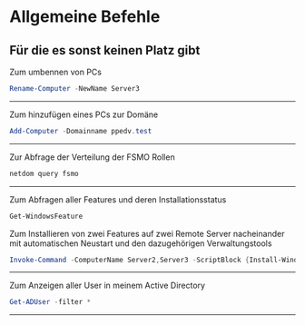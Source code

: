 # Allgemeine  Befehle

Für die es sonst keinen Platz gibt
---

Zum umbennen von PCs
```powershell
Rename-Computer -NewName Server3
```

---
Zum hinzufügen eines PCs zur Domäne
```powershell
Add-Computer -Domainname ppedv.test
```

---
Zur Abfrage der Verteilung der FSMO Rollen
```powershell
netdom query fsmo
```

--- 
Zum Abfragen aller Features und deren Installationsstatus
```powershell
Get-WindowsFeature
```
Zum Installieren von zwei Features auf zwei Remote Server nacheinander mit automatischen Neustart und den dazugehörigen Verwaltungstools

```powershell
Invoke-Command -ComputerName Server2,Server3 -ScriptBlock {Install-WindowsFeature -Name FS-FileServer,Storage-Replica -IncludeManagementTools -Restart}
```
---
Zum Anzeigen aller User in meinem Active Directory
```powershell
Get-ADUser -filter *
```
---